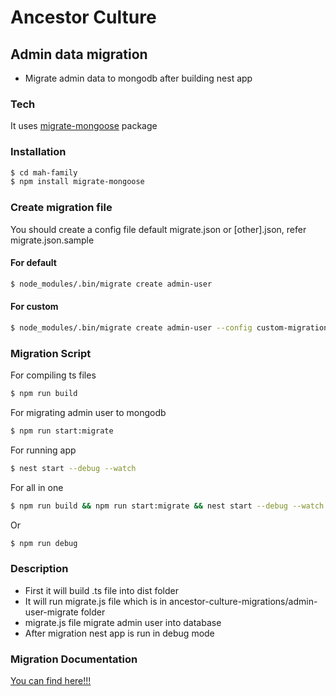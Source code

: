# Ancestor Culture

## Admin data migration

-   Migrate admin data to mongodb after building nest app

### Tech

It uses [migrate-mongoose](https://github.com/balmasi/migrate-mongoose) package

### Installation

```sh
$ cd mah-family
$ npm install migrate-mongoose
```

### Create migration file

You should create a config file default migrate.json or [other].json, refer migrate.json.sample

#### For default

```sh
$ node_modules/.bin/migrate create admin-user
```

#### For custom

```sh
$ node_modules/.bin/migrate create admin-user --config custom-migration.json
```

### Migration Script

For compiling ts files

```sh
$ npm run build
```

For migrating admin user to mongodb

```sh
$ npm run start:migrate
```

For running app

```sh
$ nest start --debug --watch
```

For all in one

```sh
$ npm run build && npm run start:migrate && nest start --debug --watch
```

Or

```sh
$ npm run debug
```

### Description

-   First it will build .ts file into dist folder
-   It will run migrate.js file which is in ancestor-culture-migrations/admin-user-migrate folder
-   migrate.js file migrate admin user into database
-   After migration nest app is run in debug mode

### Migration Documentation

[You can find here!!!](https://github.com/balmasi/migrate-mongoose)
